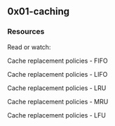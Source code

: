 ## 0x01-caching

### Resources
Read or watch:

Cache replacement policies - FIFO

Cache replacement policies - LIFO

Cache replacement policies - LRU

Cache replacement policies - MRU

Cache replacement policies - LFU